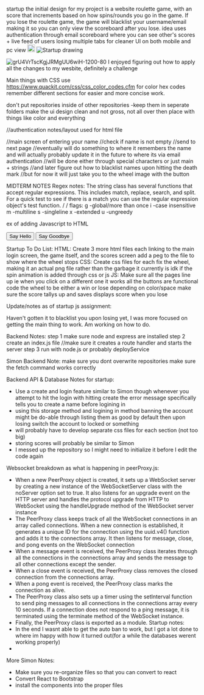 startup
the initial design for my project is a website roulette game, with an score that increments based on how spins/rounds you go in the game. If you lose the roulette game, the game will blacklist your username/email making it so you can only view the scoreboard after you lose.
idea uses authentication through email
scoreboard where you can see other's scores + live feed of users losing
multiple tabs for cleaner UI on both mobile and pc view 
<img src="https://scontent.fslc3-2.fna.fbcdn.net/v/t1.15752-9/327088202_1200520557516665_2494141937951662307_n.jpg?_nc_cat=111&ccb=1-7&_nc_sid=ae9488&_nc_ohc=fb9uk9B4h1sAX9-fe-p&tn=mQJXR0Q6KmmB9lIS&_nc_ht=scontent.fslc3-2.fna&oh=03_AdRnv1YbfQtKj2KaSq_sPXANiZnVYESePLa0cCXy6E5M8A&oe=63FC11AB;v=4" alt="@vwj1776" size="20" height="20" width="20" data-view-component="true" class="avatar avatar-small circle">
![Startup drawing](https://user-images.githubusercontent.com/123608245/215240402-6cda7dea-e475-4274-88e0-549a5abfac57.jpg)


![grU4VrTscKgjJRMgUU6wiH-1200-80](https://user-images.githubusercontent.com/123608245/217030986-e80c83bd-45ed-457b-a6c0-023753a0cab6.jpg)
I enjoyed figuring out how to apply all the changes to my wesbite, definitely a challenge


Main things with CSS use https://www.quackit.com/css/css_color_codes.cfm for color hex codes
remember different sections for easier and more concise work. 

don't put repositories inside of other repositories -keep them in seperate folders
make the ui design clean and not gross, not all over then place with things like color and everything


//authentication notes/layout used for html file

//main screen of entering your name
//check if name is not empty
//send to next page
//eventually will do something to where it remembers the name and will actually probably update it in the future to where its via email authentication
//will be done either through special characters or just main + strings
//and later figure out how to blacklist names upon hitting the death mark
//but for now it will just take you to the wheel image with the button

MIDTERM NOTES
Regex notes:
The string class has several functions that accept regular expressions. This includes match, replace, search, and split. For a quick test to see if there is a match you can use the regular expression object's test function.
/    /
flags:
g -global/more than once
i -case insensitive
m -multiline
s -singleline
x -extended
u -ungreedy

ex of adding Javascript to HTML
<head>
  <script src="javascript.js"></script>
</head>
<body>
  <button onclick="sayHello()">Say Hello</button>
  <button onclick="sayGoodbye()">Say Goodbye</button>
  <script>
    function sayGoodbye() {
      alert('Goodbye');
    }
  </script>
</body>















Startup To Do List:
HTML:
Create 3 more html files each linking to the main login screen, the game itself, and the scores screen
add a peg to the file to show where the wheel stops
CSS:
Create css files for each
fix the wheel, making it an actual png file rather than the garbage it currently is
idk if the spin animation is added through css or js
JS:
Make sure all the pages line up ie when you click on a different one it works
all the buttons are functional
code the wheel to be either a win or lose depending on color/space
make sure the score tallys up and saves
displays score when you lose

Update/notes as of startup js assignment:

Haven't gotten it to blacklist you upon losing yet, I was more focused on getting the main thing to work. Am working on how to do. 




Backend Notes:
step 1 make sure node and express are installed
step 2 create an index.js file //make sure it creates a route handler and starts the server
step 3 run with node.js or probably deployService

Simon Backend Note:
make sure you dont overwrite repositories
make sure the fetch command works correctly

Backend API & Database Notes for startup:
- Use a create and login feature similar to Simon though whenever you attempt to hit the login with hitting create the error message specifically tells you to create a name before logining in
- using this storage method and logining in method banning the account might be do-able through listing them as good by default then upon losing switch the account to locked or something
- will probably have to develop separate css files for each section (not too big)
- storing scores will probably be similar to Simon
- I messed up the repository so I might need to initialize it before I edit the code again

Websocket breakdown as what is happening in peerProxy.js:
- When a new PeerProxy object is created, it sets up a WebSocket server by creating a new instance of the WebSocketServer class with the noServer option set to true. It also listens for an upgrade event on the HTTP server and handles the protocol upgrade from HTTP to WebSocket using the handleUpgrade method of the WebSocket server instance
- The PeerProxy class keeps track of all the WebSocket connections in an array called connections. When a new connection is established, it generates a unique ID for the connection using the uuid.v4() function and adds it to the connections array. It then listens for message, close, and pong events on the WebSocket connection
- When a message event is received, the PeerProxy class iterates through all the connections in the connections array and sends the message to all other connections except the sender.
- When a close event is received, the PeerProxy class removes the closed connection from the connections array.
- When a pong event is received, the PeerProxy class marks the connection as alive.
- The PeerProxy class also sets up a timer using the setInterval function to send ping messages to all connections in the connections array every 10 seconds. If a connection does not respond to a ping message, it is terminated using the terminate method of the WebSocket instance.
- Finally, the PeerProxy class is exported as a module.
Startup notes:
- In the end I wasnt able to get the auto ban to work, but I got a lot done to where im happy with how it turned out(for a while the databases werent working properly)
- 

More Simon Notes:
- Make sure you re-organize files so that you can convert to react
- Convert React to Bootstrap
- install the components into the proper files 
